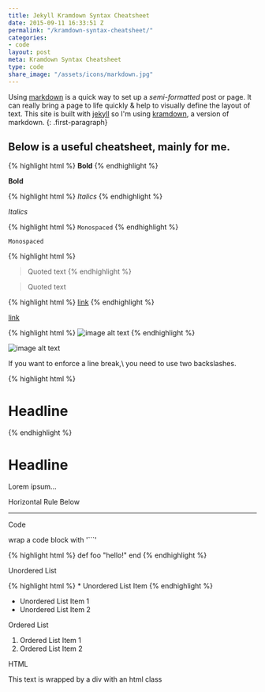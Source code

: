 ```yaml
---
title: Jekyll Kramdown Syntax Cheatsheet
date: 2015-09-11 16:33:51 Z
permalink: "/kramdown-syntax-cheatsheet/"
categories:
- code
layout: post
meta: Kramdown Syntax Cheatsheet
type: code
share_image: "/assets/icons/markdown.jpg"
---
```


Using [markdown](http://daringfireball.net/projects/markdown/) is a quick way to set up a _semi-formatted_ post or page. It can really bring a page to life quickly &amp; help to visually define the layout of text. This site is built with [jekyll](http://jekyllrb.com) so I'm using [kramdown](http://kramdown.gettalong.org/), a version of markdown.
{: .first-paragraph}

## Below is a useful cheatsheet, mainly for me.

{% highlight html %}
**Bold**
{% endhighlight %}

**Bold**

{% highlight html %}
_Italics_
{% endhighlight %}

_Italics_

{% highlight html %}
`Monospaced`
{% endhighlight %}

`Monospaced`

{% highlight html %}
> Quoted text
{% endhighlight %}

> Quoted text

{% highlight html %}
[link](http://makandra.com/)
{% endhighlight %}

[link](http://makandra.com/)

{% highlight html %}
![image alt text](//placekitten.com/g/900/600)
{% endhighlight %}

![image alt text](//placekitten.com/g/900/600)

If you want to enforce a line break,\\
you need to use two backslashes.

{% highlight html %}
# Headline
{% endhighlight %}

# Headline
Lorem ipsum...

Horizontal Rule Below

------------------------

Code

wrap a code block with '```'

{% highlight html %}
def foo
  "hello!"
end
{% endhighlight %}

Unordered List

{% highlight html %}
\* Unordered List Item
{% endhighlight %}

* Unordered List Item 1
* Unordered List Item 2

Ordered List

1. Ordered List Item 1
2. Ordered List Item 2

HTML

<p class="html-example">This text is wrapped by a div with an html class</p>
